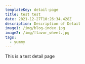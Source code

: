 ```yaml
---
templateKey: detail-page
title: test test
date: 2021-12-27T10:26:34.428Z
description: Description of Detail
image1: /img/blog-index.jpg
image2: /img/flavor_wheel.jpg
tags:
  - yummy
---
```

This is a test detail page